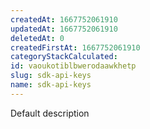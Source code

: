 ```yaml
---
createdAt: 1667752061910
updatedAt: 1667752061910
deletedAt: 0
createdFirstAt: 1667752061910
categoryStackCalculated: 
id: vaoukotiblbwerodaawkhetp
slug: sdk-api-keys
name: sdk-api-keys
---
```


Default description